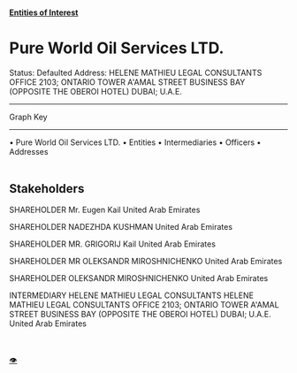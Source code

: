 #### [Entities of Interest](/list.html)
<link rel="stylesheet" type="text/css" href="../../assets/style.css">

<style>
body{background-image:url("http://eoi-graphs.s3-website-eu-west-1.amazonaws.com/Pure_World_Oil_Services_LTD..png");background-repeat: no-repeat;background-size: contain;}
.markdown>p>span{background-color: white;}
</style>

# Pure World Oil Services LTD.
<span>Status: Defaulted
Address: HELENE MATHIEU  LEGAL CONSULTANTS OFFICE 2103; ONTARIO TOWER A'AMAL STREET BUSINESS BAY (OPPOSITE THE OBEROI HOTEL) DUBAI; U.A.E.
</span>

---



<div class="legend">
Graph Key
<hr>
<span class="focus">• Pure World Oil Services LTD.</span>
<span class="entity">• Entities</span>
<span class="intermediary">• Intermediaries</span>
<span class="officer">• Officers</span>
<span class="address">• Addresses</span>
</div><br>


## Stakeholders
<span>SHAREHOLDER
Mr. Eugen Kail
United Arab Emirates
</span>

<span>SHAREHOLDER
NADEZHDA KUSHMAN
United Arab Emirates
</span>

<span>SHAREHOLDER
MR. GRIGORIJ Kail
United Arab Emirates
</span>

<span>SHAREHOLDER
MR OLEKSANDR MIROSHNICHENKO
United Arab Emirates
</span>

<span>SHAREHOLDER
OLEKSANDR MIROSHNICHENKO
United Arab Emirates
</span>

<span>INTERMEDIARY
HELENE MATHIEU LEGAL CONSULTANTS
HELENE MATHIEU  LEGAL CONSULTANTS OFFICE 2103; ONTARIO TOWER A'AMAL STREET BUSINESS BAY (OPPOSITE THE OBEROI HOTEL) DUBAI; U.A.E.
United Arab Emirates
</span>


<br><br><a class="contribute_button" href="Readme.md">👁</a>